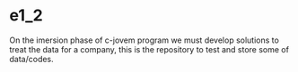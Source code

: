 # e1_2
On the imersion phase of c-jovem program we must develop solutions to treat the data for a company, this is the repository to test and store some of data/codes.
